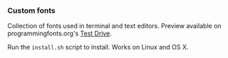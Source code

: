 ### Custom fonts

Collection of fonts used in terminal and text editors. Preview available on
programmingfonts.org's [Test Drive](http://app.programmingfonts.org/).

Run the `install.sh` script to install. Works on Linux and OS X.
